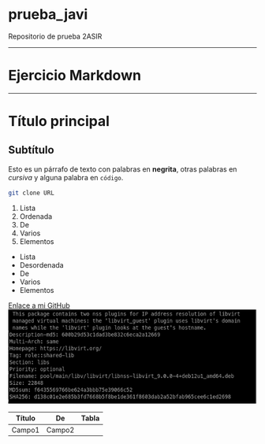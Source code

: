 # prueba_javi
Repositorio de prueba 2ASIR

---

# Ejercicio Markdown

---

# Título principal
## Subtítulo

Esto es un párrafo de texto con palabras en **negrita**, otras palabras en *cursiva* y alguna palabra en `código`.

```bash
git clone URL
```

1. Lista
2. Ordenada
3. De
4. Varios
5. Elementos

+ Lista
+ Desordenada
+ De
+ Varios
+ Elementos

[Enlace a mi GitHub](http://www.github.com/fjhuete)
![Aquí habría una imagen](img.jpg)

| Título | De | Tabla |
|---|---|---|
|Campo1 | Campo2 | |
